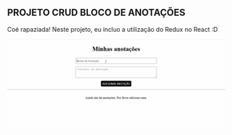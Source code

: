 ## PROJETO CRUD BLOCO DE ANOTAÇÕES
Coé rapaziada! Neste projeto, eu incluo a utilização do Redux no React :D

<img src="https://raw.githubusercontent.com/williamjayjay/Bloco_de_Notas/master/src/anota.gif" >
